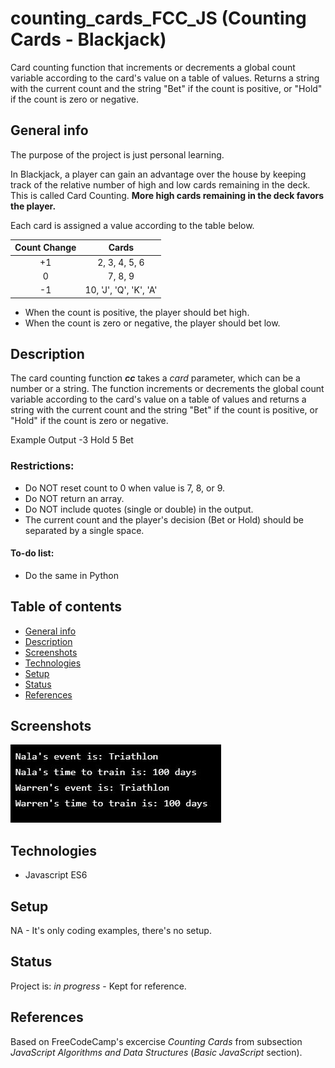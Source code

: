 # counting_cards_FCC_JS (Counting Cards - Blackjack)
Card counting function that increments or decrements a global count variable according to the card's value on a table of values. Returns a string with the current count and the string "Bet" if the count is positive, or "Hold" if the count is zero or negative. 

## General info
The purpose of the project is just personal learning.

In Blackjack, a player can gain an advantage over the house by keeping track of the relative number of high and low cards remaining in the deck. This is called Card Counting. **More high cards remaining in the deck favors the player.**

Each card is assigned a value according to the table below.

| Count Change	|  Cards |
| :-----------: |:------:|
|+1	      |2, 3, 4, 5, 6 |
|0	      | 7, 8, 9      |
|-1	|10, 'J', 'Q', 'K', 'A'|

* When the count is positive, the player should bet high.
* When the count is zero or negative, the player should bet low.

## Description

The card counting function **_cc_** takes a _card_ parameter, which can be a number or a string. The function increments or decrements the global count variable according to the card's value on a table of values and returns a string with the current count and the string "Bet" if the count is positive, or "Hold" if the count is zero or negative. 

Example Output
-3 Hold
 5 Bet

### Restrictions:
* Do NOT reset count to 0 when value is 7, 8, or 9.
* Do NOT return an array.
* Do NOT include quotes (single or double) in the output.
* The current count and the player's decision (Bet or Hold) should be separated by a single space.

#### To-do list:
* Do the same in Python

## Table of contents
* [General info](#general-info)
* [Description](#description)
* [Screenshots](#screenshots)
* [Technologies](#technologies)
* [Setup](#setup)
* [Status](#status)
* [References](#references)

## Screenshots
![Example screenshot](screenshot.jpg)

## Technologies
* Javascript ES6

## Setup
NA - It's only coding examples, there's no setup.

## Status
Project is: _in progress_ - Kept for reference.

## References
Based on FreeCodeCamp's excercise _Counting Cards_ from subsection _JavaScript Algorithms and Data Structures_ (_Basic JavaScript_ section).
